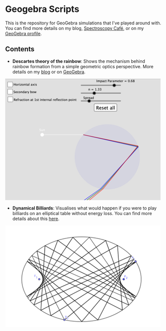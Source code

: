# Geogebra Scripts
This is the repository for GeoGebra simulations that I've played around with. You can find more details on my blog, [Spectroscopy Café](https://spectroscopycafe.github.io), or on my [GeoGebra profile](https://www.geogebra.org/u/spectroscopycafe). 

## Contents
- **Descartes theory of the rainbow**: Shows the mechanism behind rainbow formation from a simple geometric optics perspective. More details on my [blog](https://spectroscopycafe.github.io/light/bites/2021/01/23/rainbows-and-rays.html) or on [GeoGebra](https://www.geogebra.org/m/c5bdaahj). 
<img src="/figures/descartes-rainbow.png" alt="descartes-rainbow" width="500"/>

- **Dynamical Billiards**: Visualises what would happen if you were to play billiards on an elliptical table without energy loss. You can find more details about this [here](https://www.geogebra.org/m/euzqtn5p). 
<img src="/figures/dynamical-billiards.png" alt="dynamical-billiards" width="500"/>